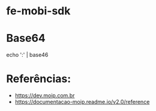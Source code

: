# fe-mobi-sdk



# Base64

echo '<TOKEN>:<CHAVE>' | base46



# Referências:

* https://dev.moip.com.br
* https://documentacao-moip.readme.io/v2.0/reference
